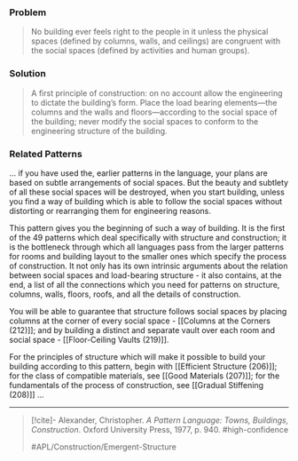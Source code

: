 ### Problem
>No building ever feels right to the people in it unless the physical spaces (defined by columns, walls, and ceilings) are congruent with the social spaces (defined by activities and human groups).

### Solution
>A first principle of construction: on no account allow the engineering to dictate the building’s form. Place the load bearing elements—the columns and the walls and floors—according to the social space of the building; never modify the social spaces to conform to the engineering structure of the building.

### Related Patterns
... if you have used the, earlier patterns in the language, your plans are based on subtle arrangements of social spaces. But the beauty and subtlety of all these social spaces will be destroyed, when you start building, unless you find a way of building which is able to follow the social spaces without distorting or rearranging them for engineering reasons.

This pattern gives you the beginning of such a way of building. It is the first of the 49 patterns which deal specifically with structure and construction; it is the bottleneck through which all languages pass from the larger patterns for rooms and building layout to the smaller ones which specify the process of construction. It not only has its own intrinsic arguments about the relation between social spaces and load-bearing structure - it also contains, at the end, a list of all the connections which you need for patterns on structure, columns, walls, floors, roofs, and all the details of construction.

You will be able to guarantee that structure follows social spaces by placing columns at the corner of every social space - [[Columns at the Corners (212)]]; and by building a distinct and separate vault over each room and social space - [[Floor-Ceiling Vaults (219)]].

For the principles of structure which will make it possible to build your building according to this pattern, begin with [[Efficient Structure (206)]]; for the class of compatible materials, see [[Good Materials (207)]]; for the fundamentals of the process of construction, see [[Gradual Stiffening (208)]] ...

---
> [!cite]- Alexander, Christopher. _A Pattern Language: Towns, Buildings, Construction_. Oxford University Press, 1977, p. 940.
> #high-confidence 
> 
> #APL/Construction/Emergent-Structure